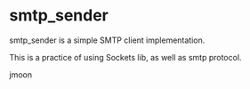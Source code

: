 # smtp_sender

smtp_sender is a simple SMTP client implementation.

This is a practice of using Sockets lib, as well as smtp protocol.


jmoon
